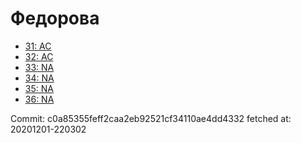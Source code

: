 # Федорова
- [31: AC](31.md)
- [32: AC](32.md)
- [33: NA](33.md)
- [34: NA](34.md)
- [35: NA](35.md)
- [36: NA](36.md)

Commit: c0a85355feff2caa2eb92521cf34110ae4dd4332
 fetched at: 20201201-220302
